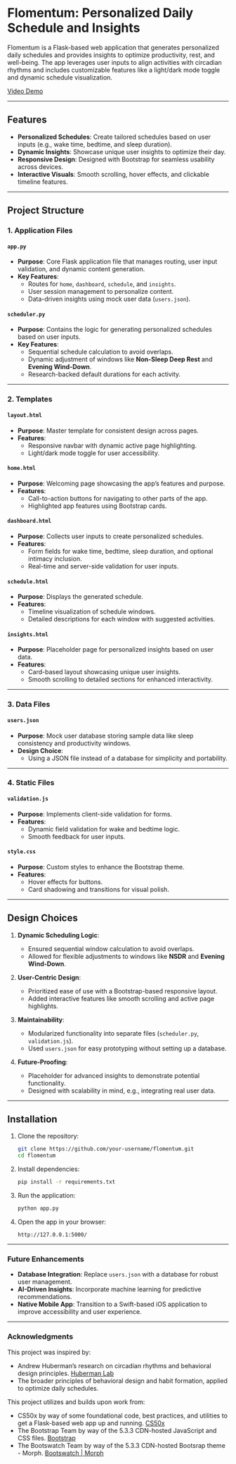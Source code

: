 # **Flomentum: Personalized Daily Schedule and Insights**

Flomentum is a Flask-based web application that generates personalized daily schedules and provides insights to optimize productivity, rest, and well-being. The app leverages user inputs to align activities with circadian rhythms and includes customizable features like a light/dark mode toggle and dynamic schedule visualization.

[Video Demo](https://youtu.be/COR9QSgyuuE?si=mIWGuvT6b3WZt8Yx)

---

## **Features**
- **Personalized Schedules**: Create tailored schedules based on user inputs (e.g., wake time, bedtime, and sleep duration).
- **Dynamic Insights**: Showcase unique user insights to optimize their day.
- **Responsive Design**: Designed with Bootstrap for seamless usability across devices.
- **Interactive Visuals**: Smooth scrolling, hover effects, and clickable timeline features.

---

## **Project Structure**

### **1. Application Files**
#### `app.py`
- **Purpose**: Core Flask application file that manages routing, user input validation, and dynamic content generation.
- **Key Features**:
  - Routes for `home`, `dashboard`, `schedule`, and `insights`.
  - User session management to personalize content.
  - Data-driven insights using mock user data (`users.json`).

#### `scheduler.py`
- **Purpose**: Contains the logic for generating personalized schedules based on user inputs.
- **Key Features**:
  - Sequential schedule calculation to avoid overlaps.
  - Dynamic adjustment of windows like **Non-Sleep Deep Rest** and **Evening Wind-Down**.
  - Research-backed default durations for each activity.

---

### **2. Templates**
#### `layout.html`
- **Purpose**: Master template for consistent design across pages.
- **Features**:
  - Responsive navbar with dynamic active page highlighting.
  - Light/dark mode toggle for user accessibility.

#### `home.html`
- **Purpose**: Welcoming page showcasing the app’s features and purpose.
- **Features**:
  - Call-to-action buttons for navigating to other parts of the app.
  - Highlighted app features using Bootstrap cards.

#### `dashboard.html`
- **Purpose**: Collects user inputs to create personalized schedules.
- **Features**:
  - Form fields for wake time, bedtime, sleep duration, and optional intimacy inclusion.
  - Real-time and server-side validation for user inputs.

#### `schedule.html`
- **Purpose**: Displays the generated schedule.
- **Features**:
  - Timeline visualization of schedule windows.
  - Detailed descriptions for each window with suggested activities.

#### `insights.html`
- **Purpose**: Placeholder page for personalized insights based on user data.
- **Features**:
  - Card-based layout showcasing unique user insights.
  - Smooth scrolling to detailed sections for enhanced interactivity.

---

### **3. Data Files**
#### `users.json`
- **Purpose**: Mock user database storing sample data like sleep consistency and productivity windows.
- **Design Choice**:
  - Using a JSON file instead of a database for simplicity and portability.

---

### **4. Static Files**
#### `validation.js`
- **Purpose**: Implements client-side validation for forms.
- **Features**:
  - Dynamic field validation for wake and bedtime logic.
  - Smooth feedback for user inputs.

#### `style.css`
- **Purpose**: Custom styles to enhance the Bootstrap theme.
- **Features**:
  - Hover effects for buttons.
  - Card shadowing and transitions for visual polish.

---

## **Design Choices**
1. **Dynamic Scheduling Logic**:
   - Ensured sequential window calculation to avoid overlaps.
   - Allowed for flexible adjustments to windows like **NSDR** and **Evening Wind-Down**.

2. **User-Centric Design**:
   - Prioritized ease of use with a Bootstrap-based responsive layout.
   - Added interactive features like smooth scrolling and active page highlights.

3. **Maintainability**:
   - Modularized functionality into separate files (`scheduler.py`, `validation.js`).
   - Used `users.json` for easy prototyping without setting up a database.

4. **Future-Proofing**:
   - Placeholder for advanced insights to demonstrate potential functionality.
   - Designed with scalability in mind, e.g., integrating real user data.

---

## **Installation**
1. Clone the repository:
   ```bash
   git clone https://github.com/your-username/flomentum.git
   cd flomentum
   ```
2. Install dependencies:
    ```bash
    pip install -r requirements.txt
    ```
3. Run the application:
    ```bash
    python app.py
    ```
4. Open the app in your browser:
    ```
    http://127.0.0.1:5000/
    ```

---

### **Future Enhancements**
- **Database Integration**: Replace `users.json` with a database for robust user management.
- **AI-Driven Insights**: Incorporate machine learning for predictive recommendations.
- **Native Mobile App**: Transition to a Swift-based iOS application to improve accessibility and user experience.

---

### **Acknowledgments**
This project was inspired by:
- Andrew Huberman’s research on circadian rhythms and behavioral design principles. [Huberman Lab](https://www.hubermanlab.com/)
- The broader principles of behavioral design and habit formation, applied to optimize daily schedules.

This project utilizes and builds upon work from:
- CS50x by way of some foundational code, best practices, and utilities to get a Flask-based web app up and running. [CS50x](https://cs50.harvard.edu/x/2025/)
- The Bootstrap Team by way of the 5.3.3 CDN-hosted JavaScript and CSS files. [Bootstrap](https://getbootstrap.com/)
- The Bootswatch Team by way of the 5.3.3 CDN-hosted Bootsrap theme - Morph. [Bootswatch | Morph](https://bootswatch.com/morph/)

